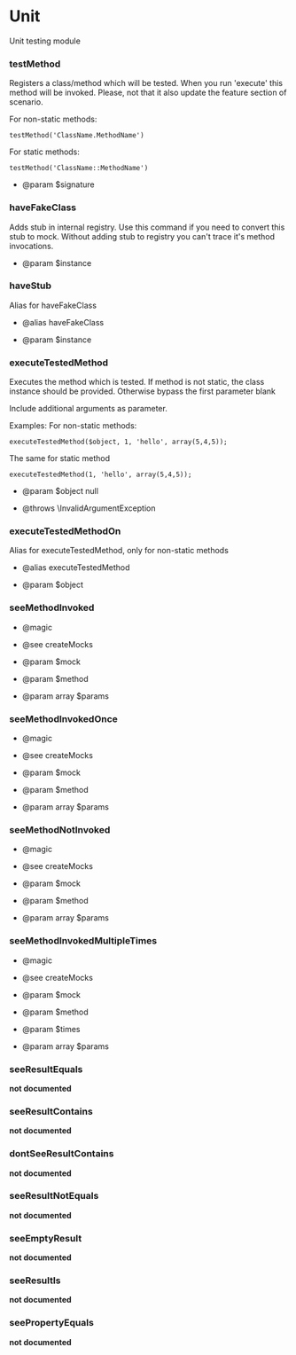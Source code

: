 # Unit

Unit testing module



### testMethod


Registers a class/method which will be tested.
When you run 'execute' this method will be invoked.
Please, not that it also update the feature section of scenario.

For non-static methods:
````
testMethod('ClassName.MethodName')
````

For static methods:
````
testMethod('ClassName::MethodName')
````


 * @param $signature
### haveFakeClass


Adds stub in internal registry.
Use this command if you need to convert this stub to mock.
Without adding stub to registry you can't trace it's method invocations.


 * @param $instance
### haveStub


Alias for haveFakeClass


 * @alias haveFakeClass

 * @param $instance
### executeTestedMethod


Executes the method which is tested.
If method is not static, the class instance should be provided.
Otherwise bypass the first parameter blank

Include additional arguments as parameter.

Examples:
For non-static methods:
````
executeTestedMethod($object, 1, 'hello', array(5,4,5));
````

The same for static method
```
executeTestedMethod(1, 'hello', array(5,4,5));
```


 * @param $object null

 * @throws \InvalidArgumentException
### executeTestedMethodOn


Alias for executeTestedMethod, only for non-static methods


 * @alias executeTestedMethod

 * @param $object
### seeMethodInvoked





 * @magic

 * @see createMocks

 * @param $mock

 * @param $method

 * @param array $params
### seeMethodInvokedOnce




 * @magic

 * @see createMocks

 * @param $mock

 * @param $method

 * @param array $params
### seeMethodNotInvoked




 * @magic

 * @see createMocks

 * @param $mock

 * @param $method

 * @param array $params
### seeMethodInvokedMultipleTimes




 * @magic

 * @see createMocks

 * @param $mock

 * @param $method

 * @param $times

 * @param array $params
### seeResultEquals

__not documented__
### seeResultContains

__not documented__
### dontSeeResultContains

__not documented__
### seeResultNotEquals

__not documented__
### seeEmptyResult

__not documented__
### seeResultIs

__not documented__
### seePropertyEquals

__not documented__
